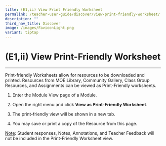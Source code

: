 ```yaml
---
title: (E1,ii) View Print Friendly Worksheet
permalink: /teacher-user-guide/discover/view-print-friendly-worksheet/
description: ""
third_nav_title: Discover
image: /images/FaviconLight.png
variant: tiptap
---
```

<h1>(E1,ii) View Print-Friendly Worksheet</h1>
<hr>
<p>Print-friendly Worksheets allow for resources to be downloaded and printed.
Resources from MOE Library, Community Gallery, Class Group Resources, and
Assignments can be viewed as Print-Friendly worksheets.</p>
<ol data-tight="true" class="tight">
<li>
<p>Enter the Module View page of a Module.</p>
</li>
<li>
<p>Open the right menu and click <strong>View as Print-Friendly Worksheet</strong>.</p>
</li>
<li>
<p>The print-friendly view will be shown in a new tab.</p>
</li>
<li>
<p>You may save or print a copy of the Resource from this page.</p>
</li>
</ol>
<p><u>Note</u>: Student responses, Notes, Annotations, and Teacher Feedback
will not be included in the Print-Friendly Worksheet view.</p>